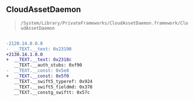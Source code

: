 ## CloudAssetDaemon

> `/System/Library/PrivateFrameworks/CloudAssetDaemon.framework/CloudAssetDaemon`

```diff

-2120.14.0.0.0
-  __TEXT.__text: 0x23190
+2130.14.1.0.0
+  __TEXT.__text: 0x2318c
   __TEXT.__auth_stubs: 0xf90
-  __TEXT.__const: 0x5e8
+  __TEXT.__const: 0x5f0
   __TEXT.__swift5_typeref: 0x924
   __TEXT.__swift5_fieldmd: 0x378
   __TEXT.__constg_swiftt: 0x57c

```
